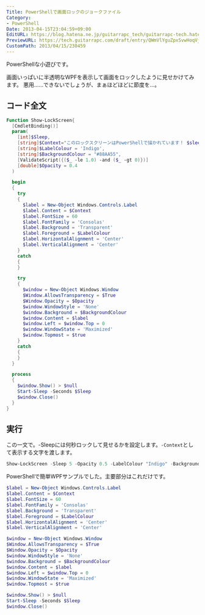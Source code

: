 ```yaml
---
Title: PowerShellで画面ロックのジョークファイル
Category:
- PowerShell
Date: 2013-04-15T23:04:59+09:00
EditURL: https://blog.hatena.ne.jp/guitarrapc_tech/guitarrapc-tech.hatenablog.com/atom/entry/6802418398340690570
PreviewURL: https://tech.guitarrapc.com/draft/entry/QWmVlYguZpxSvwHoqVjc_LHWZ2w
CustomPath: 2013/04/15/230459
---
```


<!--
Date: 2013-04-15T23:04:59+09:00
URL: https://tech.guitarrapc.com/entry/2013/04/15/230459
-->

PowerShellな小遊びです。

画面いっぱいに半透明なWPFを表示して画面をロックしたように見せかけてみます。
悪用……できないでしょうが、まぁほどほどに節度を…。

## コード全文

```ps1
Function Show-LockScreen{
  [CmdletBinding()]
  param(
    [int]$Sleep,
    [string]$Context="このロックスクリーンはPowerShellで描かれています！ $sleep　秒待ってね♡",
    [string]$LabelColour = 'Indigo',
    [string]$BackgroundColour = "#88AA55",
    [ValidateScript({($_ -le 1.0) -and ($_ -gt 0)})]
    [double]$Opacity = 0.4
  )

  begin
  {
    try
    {
      $label = New-Object Windows.Controls.Label
      $label.Content = $Context
      $label.FontSize = 60
      $label.FontFamily = 'Consolas'
      $label.Background = 'Transparent'
      $label.Foreground = $LabelColour
      $label.HorizontalAlignment = 'Center'
      $label.VerticalAlignment = 'Center'
    }
    catch
    {
    }

    try
    {
      $window = New-Object Windows.Window
      $Window.AllowsTransparency = $True
      $Window.Opacity = $Opacity
      $window.WindowStyle = 'None'
      $window.Background = $BackgroundColour
      $window.Content = $label
      $window.Left = $window.Top = 0
      $window.WindowState = 'Maximized'
      $window.Topmost = $true
    }
    catch
    {
    }
  }

  process
  {
    $window.Show() > $null
    Start-Sleep -Seconds $Sleep
    $window.Close()
  }
}
```



## 実行

この一文で。-Sleepには何秒ロックして見せるかを設定します。`-Context`として表示する文字を渡します。

```ps1
Show-LockScreen -Sleep 5 -Opacity 0.5 -LabelColour "Indigo" -BackgroundColour "SkyBlue"
```

PowerShellで簡単WPFサンプルでした。主要部分はこれだけです。

```ps1
$label = New-Object Windows.Controls.Label
$label.Content = $Context
$label.FontSize = 60
$label.FontFamily = 'Consolas'
$label.Background = 'Transparent'
$label.Foreground = $LabelColour
$label.HorizontalAlignment = 'Center'
$label.VerticalAlignment = 'Center'

$window = New-Object Windows.Window
$Window.AllowsTransparency = $True
$Window.Opacity = $Opacity
$window.WindowStyle = 'None'
$window.Background = $BackgroundColour
$window.Content = $label
$window.Left = $window.Top = 0
$window.WindowState = 'Maximized'
$window.Topmost = $true

$window.Show() > $null
Start-Sleep -Seconds $Sleep
$window.Close()
```
